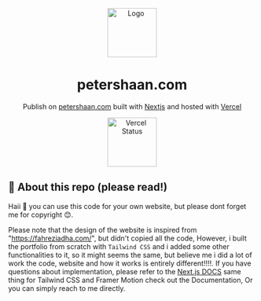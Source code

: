 <div align="center">
  <img alt="Logo" src="https://user-images.githubusercontent.com/62770500/199333052-3cd38b31-7e77-4883-a1ff-a037afcc0492.png" width="100" />
</div>
<h1 align="center">
  petershaan.com
</h1>
<p align="center">
  Publish on <a href="https://petershaan.com" target="_blank">petershaan.com</a> built with <a href="https://nextjs.org/" target="_blank">Nextjs</a> and hosted with <a href="https://vercel.com/" target="_blank">Vercel</a>
</p>

<p align="center">
  <a href="https://petershaan.com" target="_blank">
    <img src="https://raw.githubusercontent.com/DataDog/integrations-extras/master/vercel/images/logo-full-black.png" width="100" alt="Vercel Status" />
  </a>
</p>

## 🚨 About this repo (please read!)

Haii 👋 you can use this code for your own website, but please dont forget me for copyright 😊.

Please note that the design of the website is inspired from "https://fahreziadha.com/", but didn't copied all the code, However, i built the portfolio from scratch with `Tailwind CSS`  and i added some other functionalities to it, so it might seems the same, but believe me i did a lot of work the code, website and how it works is entirely different!!!!. If you have questions about implementation, please refer to the [Next.js DOCS](https://nextjs.org/docs) same thing for Tailwind CSS and Framer Motion check out the Documentation, Or you can simply reach to me directly.

